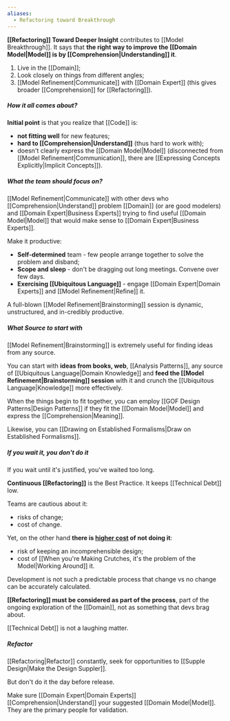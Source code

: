 ```yaml
---
aliases:
  - Refactoring toward Breakthrough
---
```

**[[Refactoring]] Toward Deeper Insight** contributes to [[Model Breakthrough]]. It says that **the right way to improve the [[Domain Model|Model]] is by [[Comprehension|Understanding]] it**.

1. Live in the [[Domain]];
2. Look closely on things from different angles;
3. [[Model Refinement|Communicate]] with [[Domain Expert]] (this gives broader [[Comprehension]] for [[Refactoring]]).

##### How it all comes about?

**Initial point** is that you realize that [[Code]] is:
- **not fitting well** for new features;
- **hard to [[Comprehension|Understand]]** (thus hard to work with);
- doesn't clearly express the [[Domain Model|Model]] (disconnected from [[Model Refinement|Communication]], there are [[Expressing Concepts Explicitly|Implicit Concepts]]).

##### What the team should focus on?

[[Model Refinement|Communicate]] with other devs who [[Comprehension|Understand]] problem [[Domain]] (or are good modelers) and [[Domain Expert|Business Experts]] trying to find useful [[Domain Model|Model]] that would make sense to [[Domain Expert|Business Experts]].

Make it productive:
- **Self-determined** team - few people arrange together to solve the problem and disband;
- **Scope and sleep** - don't be dragging out long meetings. Convene over few days.
- **Exercising [[Ubiquitous Language]]** - engage [[Domain Expert|Domain Experts]] and [[Model Refinement|Refine]] it.

A full-blown [[Model Refinement|Brainstorming]] session is dynamic, unstructured, and in-credibly productive.

##### What Source to start with

[[Model Refinement|Brainstorming]] is extremely useful for finding ideas from any source.

You can start with **ideas from books, web**, [[Analysis Patterns]], any source of [[Ubiquitous Language|Domain Knowledge]] and **feed the [[Model Refinement|Brainstorming]] session** with it and crunch the [[Ubiquitous Language|Knowledge]] more effectively.

When the things begin to fit together, you can employ [[GOF Design Patterns|Design Patterns]] if they fit the [[Domain Model|Model]] and express the [[Comprehension|Meaning]].

Likewise, you can [[Drawing on Established Formalisms|Draw on Established Formalisms]].

##### If you wait it, you don't do it

If you wait until it's justified, you've waited too long.

**Continuous [[Refactoring]]** is the Best Practice. It keeps [[Technical Debt]] low.

Teams are cautious about it:
- risks of change;
- cost of change.

Yet, on the other hand **there is <u>higher cost</u> of not doing it**:
- risk of keeping an incomprehensible design;
- cost of [[When you're Making Crutches, it's the problem of the Model|Working Around]] it.

Development is not such a predictable process that change vs no change can be accurately calculated.

**[[Refactoring]] must be considered as part of the process**, part of the ongoing exploration of the [[Domain]], not as something that devs brag about.

[[Technical Debt]] is not a laughing matter.

##### Refactor

[[Refactoring|Refactor]] constantly, seek for opportunities to [[Supple Design|Make the Design Suppler]].

But don't do it the day before release.

Make sure [[Domain Expert|Domain Experts]] [[Comprehension|Understand]] your suggested [[Domain Model|Model]]. They are the primary people for validation.

